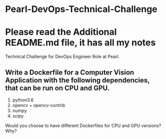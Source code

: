 # Pearl-DevOps-Technical-Challenge

# Please read the Additional README.md file, it has all my notes


Technical Challenge for DevOps  Engineer Role at Pearl.

## Write a Dockerfile for a Computer Vision Application with the following dependencies, that can be run on CPU and GPU.

1. python3.6
2. opencv + opencv-contrib
3. numpy
4. scipy

Would you choose to have different Dockerfiles for CPU and GPU versions? Why?
